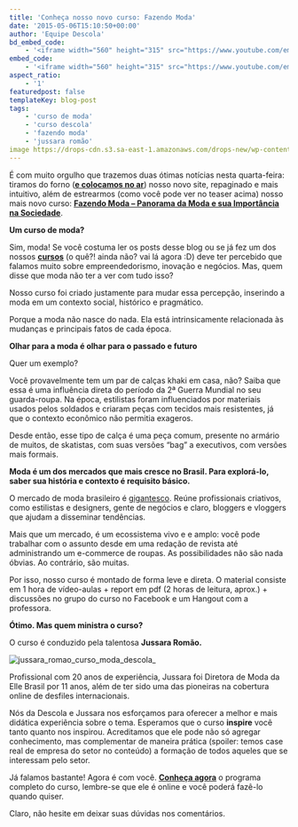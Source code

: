 ```yaml
---
title: 'Conheça nosso novo curso: Fazendo Moda'
date: '2015-05-06T15:10:50+00:00'
author: 'Equipe Descola'
bd_embed_code:
    - '<iframe width="560" height="315" src="https://www.youtube.com/embed/b72lHZ6-4Yo" frameborder="0" allowfullscreen></iframe>'
embed_code:
    - '<iframe width="560" height="315" src="https://www.youtube.com/embed/b72lHZ6-4Yo" frameborder="0" allowfullscreen></iframe>'
aspect_ratio:
    - '1'
featuredpost: false
templateKey: blog-post
tags:
    - 'curso de moda'
    - 'curso descola'
    - 'fazendo moda'
    - 'jussara romão'
image https://drops-cdn.s3.sa-east-1.amazonaws.com/drops-new/wp-content/uploads/2015/05/06151050/jussara_romao_curso_moda_descola_-150x150.png
---
```

É com muito orgulho que trazemos duas ótimas notícias nesta quarta-feira: tiramos do forno (<u>**[e colocamos no ar](http://descola.org)**</u>) nosso novo site, repaginado e mais intuitivo, além de estrearmos (como você pode ver no teaser acima) nosso mais novo curso: <u>[**Fazendo Moda – Panorama da Moda e sua Importância na Sociedade**](http://http://descola.org/curso/9/moda-panorama-social)</u>.

**Um curso de moda?**

Sim, moda! Se você costuma ler os posts desse blog ou se já fez um dos nossos <u>**[cursos](http://descola.org/cursos)**</u> (o quê?! ainda não? vai lá agora :D) deve ter percebido que falamos muito sobre empreendedorismo, inovação e negócios. Mas, quem disse que moda não ter a ver com tudo isso?

Nosso curso foi criado justamente para mudar essa percepção, inserindo a moda em um contexto social, histórico e pragmático.

Porque a moda não nasce do nada. Ela está intrinsicamente relacionada às mudanças e principais fatos de cada época.

**Olhar para a moda é olhar para o passado e futuro**

Quer um exemplo?

Você provavelmente tem um par de calças khaki em casa, não? Saiba que essa é uma influência direta do período da 2ª Guerra Mundial no seu guarda-roupa. Na época, estilistas foram influenciados por materiais usados pelos soldados e criaram peças com tecidos mais resistentes, já que o contexto econômico não permitia exageros.

Desde então, esse tipo de calça é uma peça comum, presente no armário de muitos, de skatistas, com suas versões “bag” a executivos, com versões mais formais.

**Moda é um dos mercados que mais cresce no Brasil. Para explorá-lo, saber sua história e contexto é requisito básico.**

O mercado de moda brasileiro é [gigantesco](http://exame.abril.com.br/revista-exame/edicoes/1057/noticias/a-moda-que-vale-bilhoes). Reúne profissionais criativos, como estilistas e designers, gente de negócios e claro, bloggers e vloggers que ajudam a disseminar tendências.

Mais que um mercado, é um ecossistema vivo e e amplo: você pode trabalhar com o assunto desde em uma redação de revista até administrando um e-commerce de roupas. As possibilidades não são nada óbvias. Ao contrário, são muitas.

Por isso, nosso curso é montado de forma leve e direta. O material consiste em 1 hora de vídeo-aulas + report em pdf (2 horas de leitura, aprox.) + discussões no grupo do curso no Facebook e um Hangout com a professora.

**Ótimo. Mas quem ministra o curso?**

O curso é conduzido pela talentosa **Jussara Romão.**

![jussara_romao_curso_moda_descola_](https://descola.org/drops/wp-content/uploads/2015/05/jussara_romao_curso_moda_descola_1-1024x574.png)

Profissional com 20 anos de experiência, Jussara foi Diretora de Moda da Elle Brasil por 11 anos, além de ter sido uma das pioneiras na cobertura online de desfiles internacionais.

Nós da Descola e Jussara nos esforçamos para oferecer a melhor e mais didática experiência sobre o tema. Esperamos que o curso **inspire** você tanto quanto nos inspirou. Acreditamos que ele pode não só agregar conhecimento, mas complementar de maneira prática (spoiler: temos case real de empresa do setor no conteúdo) a formação de todos aqueles que se interessam pelo setor.

Já falamos bastante! Agora é com você. [<u>**Conheça agora**</u>](http://descola.org/curso/9/moda-panorama-social) o programa completo do curso, lembre-se que ele é online e você poderá fazê-lo quando quiser.

Claro, não hesite em deixar suas dúvidas nos comentários.
